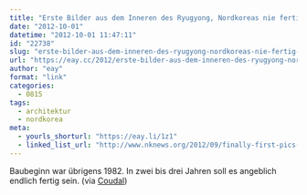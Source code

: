 ```yaml
---
title: "Erste Bilder aus dem Inneren des Ryugyong, Nordkoreas nie fertig gestelltem Überhotel"
date: "2012-10-01"
datetime: "2012-10-01 11:47:11"
id: "22738"
slug: "erste-bilder-aus-dem-inneren-des-ryugyong-nordkoreas-nie-fertig-gestelltem-uberhotel"
url: "https://eay.cc/2012/erste-bilder-aus-dem-inneren-des-ryugyong-nordkoreas-nie-fertig-gestelltem-uberhotel/"
author: "eay"
format: "link"
categories:
  - 0815
tags:
  - architektur
  - nordkorea
meta:
  - yourls_shorturl: "https://eay.li/1z1"
  - linked_list_url: "http://www.nknews.org/2012/09/finally-first-pics-inside-the-ryugyong-north-koreas-skyscraper-we-thought-theyd-never-finish/"
---
```


Baubeginn war übrigens 1982. In zwei bis drei Jahren soll es angeblich endlich fertig sein. (via [Coudal](http://www.coudal.com/))
